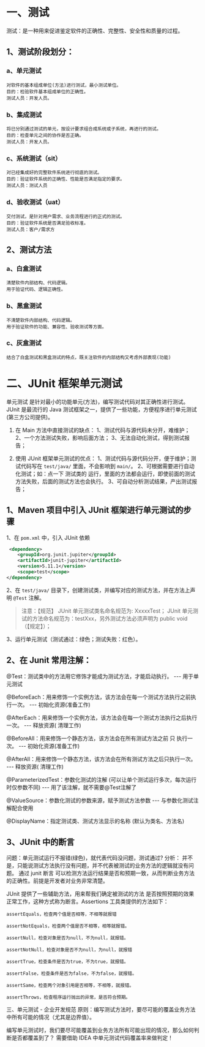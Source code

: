 # 一、测试
测试：是一种用来促进鉴定软件的正确性、完整性、安全性和质量的过程。

## 1、测试阶段划分：

### a、单元测试
    对软件的基本组成单位(方法)进行测试，最小测试单位。
    目的：检验软件基本组成单位的正确性。
    测试人员：开发人员。

### b、集成测试
    将已分别通过测试的单元，按设计要求组合成系统或子系统，再进行的测试。
    目的：检查单元之间的协作是否正确。
    测试人员：开发人员。

### c、系统测试（sit）
    对已经集成好的完整软件系统进行彻底的测试。
    目的：验证软件系统的正确性、性能是否满足指定的要求。
    测试人员：测试人员

### d、验收测试（uat）
    交付测试，是针对用户需求、业务流程进行的正式的测试。
    目的：验证软件系统是否满足验收标准。
    测试人员：客户/需求方

## 2、测试方法

### a、白盒测试
    清楚软件内部结构、代码逻辑。
    用于验证代码、逻辑正确性。

### b、黑盒测试
	不清楚软件内部结构、代码逻辑。
	用于验证软件的功能、兼容性、验收测试等方面。

### c、灰盒测试
	结合了白盒测试和黑盒测试的特点，既关注软件的内部结构又考虑外部表现(功能)

# 二、JUnit 框架单元测试
单元测试 是针对最小的功能单元(方法)，编写测试代码对其正确性进行测试。
JUnit 是最流行的 Java 测试框架之一，提供了一些功能，方便程序进行单元测试(第三方公司提供)。

1. 在 Main 方法中直接测试的缺点：
    1、测试代码与源代码未分开，难维护；
    2、一个方法测试失败，影响后面方法；
    3、无法自动化测试，得到测试报告；

2. 使用 JUnit 框架单元测试的优点：
    1、测试代码与源代码分开，便于维护；测试代码写在 `test/java/` 里面，不会影响到 `main/`。
    2、可根据需要进行自动化测试；如：点一下 测试类的 运行，里面的方法都会运行，即使前面的测试方法失败，后面的测试方法也会执行。
    3、可自动分析测试结果，产出测试报告；

## 1、Maven 项目中引入 JUnit 框架进行单元测试的步骤

1、在 `pom.xml` 中，引入 JUnit 依赖

```xml
 <dependency>
    <groupId>org.junit.jupiter</groupId>
    <artifactId>junit-jupiter</artifactId>
    <version>5.11.1</version>
    <scope>test</scope>
</dependency>
```

2、在 `test/java/` 目录下，创建测试类，并编写对应的测试方法，并在方法上声明 `@Test` 注解。

> 注意：【规范】
> JUnit 单元测试类名命名规范为: XxxxxTest； 
> JUnit 单元测试的方法命名规范为：testXxx，另外测试方法必须声明为 public void（【规定】）；

3、运行单元测试（测试通过：绿色；测试失败：红色）。


## 2、在 Junit 常用注解：

@Test：测试类中的方法用它修饰才能成为测试方法，才能启动执行。 --- 用于单元测试

@BeforeEach：用来修饰一个实例方法，该方法会在每一个测试方法执行之前执行一次。 --- 初始化资源(准备工作)

@AfterEach：用来修饰一个实例方法，该方法会在每一个测试方法执行之后执行一次。 --- 释放资源( 清理工作)

@BeforeAll：用来修饰一个静态方法，该方法会在所有测试方法之前 只 执行一次。 --- 初始化资源(准备工作)

@AfterAll：用来修饰一个静态方法，该方法会在所有测试方法之后只执行一次。 --- 释放资源( 清理工作)

@ParameterizedTest：参数化测试的注解 (可以让单个测试运行多次，每次运行时仅参数不同) --- 用了该注解，就不需要@Test注解了

@ValueSource：参数化测试的参数来源，赋予测试方法参数 --- 与参数化测试注解配合使用

@DisplayName：指定测试类、测试方法显示的名称 (默认为类名、方法名)


## 3、JUnit 中的断言
问题：单元测试运行不报错(绿色)，就代表代码没问题，测试通过?
分析：
 并不是，只能说测试方法执行没有问题，并不代表被测试的业务方法的逻辑就没有问题。 
 通过 junit 断言 可以检测方法运行结果是否和预期一致，从而判断业务方法的正确性。前提是开发者对业务非常清楚。

JUnit 提供了一些辅助方法，用来帮我们确定被测试的方法 是否按照预期的效果 正常工作，这种方式称为断言。Assertions 工具类提供的方法如下：

    assertEquals，检查两个值是否相等，不相等就报错 
    
    assertNotEquals，检查两个值是否不相等，相等就报错。
    
    assertNull，检查对象是否为null，不为null，就报错。
    
    assertNotNull，检查对象是否不为null，为null，就报错
    
    assertTrue，检查条件是否为true，不为true，就报错。
    
    assertFalse，检查条件是否为false，不为false，就报错。
    
    assertSame，检查两个对象引用是否相等，不相等，就报错。

    assertThrows，检查程序运行抛出的异常，是否符合预期。

三、单元测试 - 企业开发规范
原则：编写测试方法时，要尽可能的覆盖业务方法中所有可能的情况（尤其是边界值）。

编写单元测试时，我们要尽可能覆盖到业务方法所有可能出现的情况，那么如何判断是否都覆盖到了？
需要借助 IDEA 中单元测试代码覆盖率来做判定！